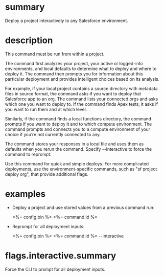 # summary
  
Deploy a project interactively to any Salesforce environment.

# description

This command must be run from within a project.

The command first analyzes your project, your active or logged-into environments, and local defaults to determine what to deploy and where to deploy it. The command then prompts you for information about this particular deployment and provides intelligent choices based on its analysis.

For example, if your local project contains a source directory with metadata files in source format, the command asks if you want to deploy that Salesforce app to an org. The command lists your connected orgs and asks which one you want to deploy to. If the command finds Apex tests, it asks if you want to run them and at which level.

Similarly, if the command finds a local functions directory, the command prompts if you want to deploy it and to which compute environment. The command prompts and connects you to a compute environment of your choice if you’re not currently connected to any.

The command stores your responses in a local file and uses them as defaults when you rerun the command. Specify --interactive to force the command to reprompt.

Use this command for quick and simple deploys. For more complicated deployments, use the environment-specific commands, such as "sf project deploy org", that provide additional flags.

# examples

- Deploy a project and use stored values from a previous command run:

     <%= config.bin %> <%= command.id %>

- Reprompt for all deployment inputs:

     <%= config.bin %> <%= command.id %> --interactive

# flags.interactive.summary

Force the CLI to prompt for all deployment inputs.
